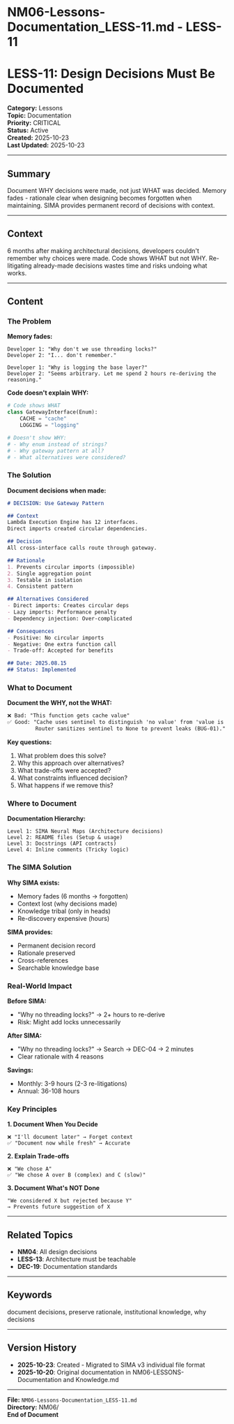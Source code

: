 # NM06-Lessons-Documentation_LESS-11.md - LESS-11

# LESS-11: Design Decisions Must Be Documented

**Category:** Lessons  
**Topic:** Documentation  
**Priority:** CRITICAL  
**Status:** Active  
**Created:** 2025-10-23  
**Last Updated:** 2025-10-23

---

## Summary

Document WHY decisions were made, not just WHAT was decided. Memory fades - rationale clear when designing becomes forgotten when maintaining. SIMA provides permanent record of decisions with context.

---

## Context

6 months after making architectural decisions, developers couldn't remember why choices were made. Code shows WHAT but not WHY. Re-litigating already-made decisions wastes time and risks undoing what works.

---

## Content

### The Problem

**Memory fades:**
```
Developer 1: "Why don't we use threading locks?"
Developer 2: "I... don't remember."

Developer 1: "Why is logging the base layer?"
Developer 2: "Seems arbitrary. Let me spend 2 hours re-deriving the reasoning."
```

**Code doesn't explain WHY:**
```python
# Code shows WHAT
class GatewayInterface(Enum):
    CACHE = "cache"
    LOGGING = "logging"

# Doesn't show WHY:
# - Why enum instead of strings?
# - Why gateway pattern at all?
# - What alternatives were considered?
```

### The Solution

**Document decisions when made:**
```markdown
# DECISION: Use Gateway Pattern

## Context
Lambda Execution Engine has 12 interfaces.
Direct imports created circular dependencies.

## Decision
All cross-interface calls route through gateway.

## Rationale
1. Prevents circular imports (impossible)
2. Single aggregation point
3. Testable in isolation
4. Consistent pattern

## Alternatives Considered
- Direct imports: Creates circular deps
- Lazy imports: Performance penalty
- Dependency injection: Over-complicated

## Consequences
- Positive: No circular imports
- Negative: One extra function call
- Trade-off: Accepted for benefits

## Date: 2025.08.15
## Status: Implemented
```

### What to Document

**Document the WHY, not the WHAT:**
```markdown
❌ Bad: "This function gets cache value"
✅ Good: "Cache uses sentinel to distinguish 'no value' from 'value is None'. 
         Router sanitizes sentinel to None to prevent leaks (BUG-01)."
```

**Key questions:**
1. What problem does this solve?
2. Why this approach over alternatives?
3. What trade-offs were accepted?
4. What constraints influenced decision?
5. What happens if we remove this?

### Where to Document

**Documentation Hierarchy:**
```
Level 1: SIMA Neural Maps (Architecture decisions)
Level 2: README files (Setup & usage)
Level 3: Docstrings (API contracts)
Level 4: Inline comments (Tricky logic)
```

### The SIMA Solution

**Why SIMA exists:**
- Memory fades (6 months → forgotten)
- Context lost (why decisions made)
- Knowledge tribal (only in heads)
- Re-discovery expensive (hours)

**SIMA provides:**
- Permanent decision record
- Rationale preserved
- Cross-references
- Searchable knowledge base

### Real-World Impact

**Before SIMA:**
- "Why no threading locks?" → 2+ hours to re-derive
- Risk: Might add locks unnecessarily

**After SIMA:**
- "Why no threading locks?" → Search → DEC-04 → 2 minutes
- Clear rationale with 4 reasons

**Savings:**
- Monthly: 3-9 hours (2-3 re-litigations)
- Annual: 36-108 hours

### Key Principles

**1. Document When You Decide**
```
❌ "I'll document later" → Forget context
✅ "Document now while fresh" → Accurate
```

**2. Explain Trade-offs**
```
❌ "We chose A"
✅ "We chose A over B (complex) and C (slow)"
```

**3. Document What's NOT Done**
```
"We considered X but rejected because Y"
→ Prevents future suggestion of X
```

---

## Related Topics

- **NM04**: All design decisions
- **LESS-13**: Architecture must be teachable
- **DEC-19**: Documentation standards

---

## Keywords

document decisions, preserve rationale, institutional knowledge, why decisions

---

## Version History

- **2025-10-23**: Created - Migrated to SIMA v3 individual file format
- **2025-10-20**: Original documentation in NM06-LESSONS-Documentation and Knowledge.md

---

**File:** `NM06-Lessons-Documentation_LESS-11.md`  
**Directory:** NM06/  
**End of Document**
